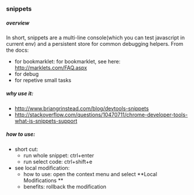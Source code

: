 ### snippets

##### overview
In short, snippets are a multi-line console(which you can test javascript in current env) and a persistent store for common debugging helpers. From the docs:
* for bookmarklet: for bookmarklet, see here: http://marklets.com/FAQ.aspx
* for debug
* for repetive small tasks

##### why use it: 
* http://www.briangrinstead.com/blog/devtools-snippets
* http://stackoverflow.com/questions/10470711/chrome-developer-tools-what-is-snippets-support
  
  
##### how to use:
* short cut:
  * run whole snippet: ctrl+enter
  * run select code: ctrl+shift+e
* see local modification:
  * how to use: open the context menu and select **Local Modifications  **
  * benefits: rollback the modification
